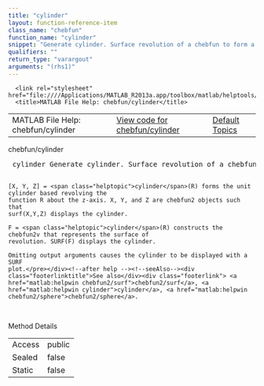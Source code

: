 ```yaml
---
title: "cylinder"
layout: function-reference-item
class_name: "chebfun"
function_name: "cylinder"
snippet: "Generate cylinder. Surface revolution of a chebfun to form a chebfun2."
qualifiers: ""
return_type: "varargout"
arguments: "(rhs1)"
---
```


<html>
   <head>
      <meta http-equiv="Content-Type" content="text/html; charset=utf-8">
   
      <link rel="stylesheet" href="file:////Applications/MATLAB_R2013a.app/toolbox/matlab/helptools/private/helpwin.css">
      <title>MATLAB File Help: chebfun/cylinder</title>
   </head>
   <body>
      <!--Single-page help-->
      <table border="0" cellspacing="0" width="100%">
         <tr class="subheader">
            <td class="headertitle">MATLAB File Help: chebfun/cylinder</td>
            <td class="subheader-left"><a href="matlab:edit chebfun/cylinder">View code for chebfun/cylinder</a></td>
            <td class="subheader-right"><a href="matlab:helpwin">Default Topics</a></td>
         </tr>
      </table>
      <div class="title">chebfun/cylinder</div>
      <div class="helptext"><pre><!--helptext --> <span class="helptopic">cylinder</span> Generate cylinder. Surface revolution of a chebfun to form a chebfun2.
 
    [X, Y, Z] = <span class="helptopic">cylinder</span>(R) forms the unit cylinder based revolving the 
    function R about the z-axis. X, Y, and Z are chebfun2 objects such that
    surf(X,Y,Z) displays the cylinder. 
 
    F = <span class="helptopic">cylinder</span>(R) constructs the chebfun2v that represents the surface of
    revolution. SURF(F) displays the cylinder.
 
    Omitting output arguments causes the cylinder to be displayed with a SURF
    plot.</pre></div><!--after help --><!--seeAlso--><div class="footerlinktitle">See also</div><div class="footerlink"> <a href="matlab:helpwin chebfun2/surf">chebfun2/surf</a>, <a href="matlab:helpwin cylinder">cylinder</a>, <a href="matlab:helpwin chebfun2/sphere">chebfun2/sphere</a>.
</div>
      <!--Method-->
      <div class="sectiontitle">Method Details</div>
      <table class="class-details">
         <tr>
            <td class="class-detail-label">Access</td>
            <td>public</td>
         </tr>
         <tr>
            <td class="class-detail-label">Sealed</td>
            <td>false</td>
         </tr>
         <tr>
            <td class="class-detail-label">Static</td>
            <td>false</td>
         </tr>
      </table>
   </body>
</html>

